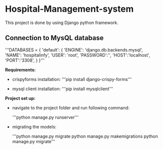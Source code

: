 # Hospital-Management-system
This project is done by using Django python framework.

## Connection to MysQL database

'''DATABASES = {
    'default': {
        'ENGINE': 'django.db.backends.mysql',
        'NAME': 'hospitalinfy',
        'USER': 'root',
        'PASSWORD':'',
        'HOST':'localhost',
        'PORT':'3308',
    }
}'''

**Requirements:**

  - crispyforms installation:
      '''pip install django-crispy-forms'''
   
  - mysql client installation:
      '''pip install mysqlclient'''
      
**Project set up:**

  - navigate to the project folder and run following command:
  
    '''python manage.py runserver'''
          
  - migrating the models:
  
    '''python manage.py migrate
       python manage.py makemigrations
       python manage.py migrate'''

